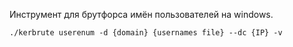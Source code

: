 Инструмент для брутфорса имён пользователей на windows.

``` 
./kerbrute userenum -d {domain} {usernames file} --dc {IP} -v
```